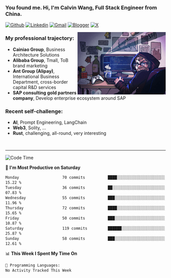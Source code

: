 <!-- Greeting -->
### You found me. Hi, I'm Calvin Wang, Full Stack Engineer from China.

[![Github](https://img.shields.io/badge/-Github-000?style=flat&logo=Github&logoColor=white)](https://github.com/wangjunneil)
[![Linkedin](https://img.shields.io/badge/-LinkedIn-blue?style=flat&logo=Linkedin&logoColor=white)](https://www.linkedin.com/in/wangjunneil/)
[![Gmail](https://img.shields.io/badge/-Gmail-c14438?style=flat&logo=Gmail&logoColor=white)](mailto:wangjunneil@gmail.com)
[![Blogger](https://img.shields.io/badge/-Blogger-gray?style=flat&logo=Blogger&logoColor=white)](https://www.wangjun.dev)
[![X](https://img.shields.io/badge/-Twitter-gray?style=flat&logo=X&logoColor=white)](https://twitter.com/0xICalvin)

<!--Introduction -->

<img align="right" alt="img" src="https://raw.githubusercontent.com/wangjunneil/wangjunneil/main/imgs/cover_image.png" width="55%" height="auto" />

### My professional trajectory: 
- **Cainiao Group**, Business Architecture Solutions
- **Alibaba Group**, Tmall, ToB brand marketing
- **Ant Group (Alipay)**, International Business Department, cross-border capital R&D services
- **SAP consulting gold partners company**, Develop enterprise ecosystem around SAP
### Recent self-challenge:
- **AI**, Prompt Engineering, LangChain
- **Web3**, Solity, ...
- **Rust**, challenging, all-round, very interesting

<br/>

---
<!-- Your badges -->

<!--START_SECTION:waka-->
![Code Time](http://img.shields.io/badge/Code%20Time-333%20hrs%2016%20mins-blue)

📅 **I'm Most Productive on Saturday** 

```text
Monday                   70 commits          ████░░░░░░░░░░░░░░░░░░░░░   15.22 % 
Tuesday                  36 commits          ██░░░░░░░░░░░░░░░░░░░░░░░   07.83 % 
Wednesday                55 commits          ███░░░░░░░░░░░░░░░░░░░░░░   11.96 % 
Thursday                 72 commits          ████░░░░░░░░░░░░░░░░░░░░░   15.65 % 
Friday                   50 commits          ███░░░░░░░░░░░░░░░░░░░░░░   10.87 % 
Saturday                 119 commits         ██████░░░░░░░░░░░░░░░░░░░   25.87 % 
Sunday                   58 commits          ███░░░░░░░░░░░░░░░░░░░░░░   12.61 % 
```


📊 **This Week I Spent My Time On** 

```text
💬 Programming Languages: 
No Activity Tracked This Week
```


<!--END_SECTION:waka-->
